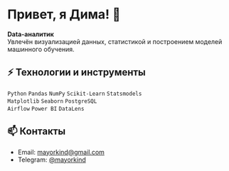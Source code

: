 # Привет, я Дима! 👋

**Data-аналитик**  
Увлечён визуализацией данных, статистикой и построением моделей машинного обучения.  



## ⚡ Технологии и инструменты

`Python` `Pandas` `NumPy` `Scikit-Learn` `Statsmodels`  
`Matplotlib` `Seaborn` `PostgreSQL`  
`Airflow` `Power BI` `DataLens`



## 📫 Контакты

- Email: [mayorkind@gmail.com](mailto:mayorkind@gmail.com)  
- Telegram: [@mayorkind](https://t.me/mayorkind)  


